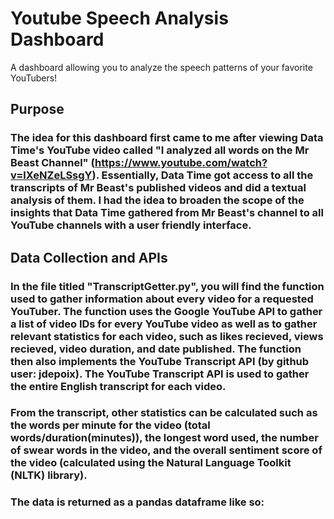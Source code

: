 # Youtube Speech Analysis Dashboard
A dashboard allowing you to analyze the speech patterns of your favorite YouTubers!


## Purpose

### The idea for this dashboard first came to me after viewing Data Time's YouTube video called "I analyzed all words on the Mr Beast Channel" (https://www.youtube.com/watch?v=lXeNZeLSsgY). Essentially, Data Time got access to all the transcripts of Mr Beast's published videos and did a textual analysis of them. I had the idea to broaden the scope of the insights that Data Time gathered from Mr Beast's channel to all YouTube channels with a user friendly interface.

## Data Collection and APIs

### In the file titled "TranscriptGetter.py", you will find the function used to gather information about every video for a requested YouTuber. The function uses the Google YouTube API to gather a list of video IDs for every YouTube video as well as to gather relevant statistics for each video, such as likes recieved, views recieved, video duration, and date published. The function then also implements the YouTube Transcript API (by github user: jdepoix). The YouTube Transcript API is used to gather the entire English transcript for each video.

### From the transcript, other statistics can be calculated such as the words per minute for the video (total words/duration(minutes)), the longest word used, the number of swear words in the video, and the overall sentiment score of the video (calculated using the Natural Language Toolkit (NLTK) library).

### The data is returned as a pandas dataframe like so:



